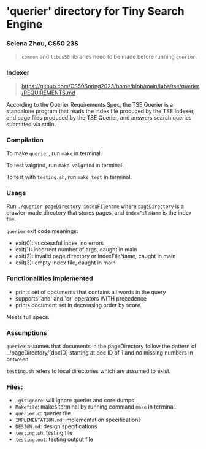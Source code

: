 # 'querier' directory for Tiny Search Engine

### Selena Zhou, CS50 23S

> `common` and `libcs50` libraries need to be made before running `querier`.

### Indexer
> https://github.com/CS50Spring2023/home/blob/main/labs/tse/querier/REQUIREMENTS.md

According to the Querier Requirements Spec, the TSE Querier is a standalone program that reads the index file produced by the TSE Indexer, and page files produced by the TSE Querier, and answers search queries submitted via stdin.

### Compilation
To make `querier`, run `make` in terminal.

To test valgrind, run `make valgrind` in terminal.

To test with `testing.sh`, run `make test` in terminal.

### Usage
Run `./querier pageDirectory indexFilename` where `pageDirectory` is a crawler-made directory that stores pages, and `indexFileName` is the index file.

`querier` exit code meanings:
* exit(0): successful index, no errors
* exit(1): incorrect number of args, caught in main
* exit(2): invalid page directory or indexFileName, caught in main
* exit(3): empty index file, caught in main

### Functionalities implemented

* prints set of documents that contains all words in the query
* supports 'and' and 'or' operators WITH precedence
* prints document set in decreasing order by score

Meets full specs.

### Assumptions
`querier` assumes that documents in the pageDirectory follow the pattern of ../pageDirectory/\[docID] starting at doc ID of 1 and no missing numbers in between.

`testing.sh` refers to local directories which are assumed to exist.

### Files:
* `.gitignore`: will ignore querier and core dumps
* `Makefile`: makes terminal by running command `make` in terminal.
* `querier.c`: querier file
* `IMPLEMENTATION.md`: implementation specifications
* `DESIGN.md`: design specifications
* `testing.sh`: testing file
* `testing.out`: testing output file
